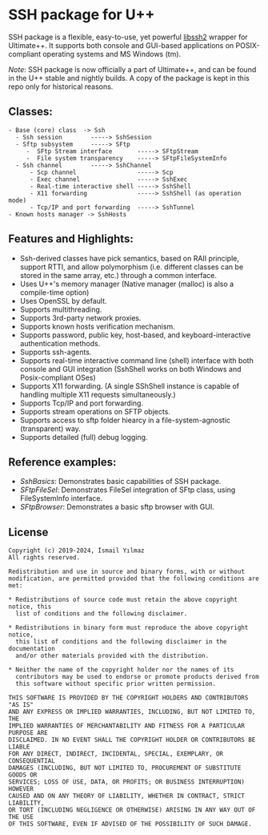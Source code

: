 # SSH package for U++

SSH package is a flexible, easy-to-use, yet powerful [libssh2](https://www.libssh2.org/) wrapper for Ultimate++.
It supports both console and GUI-based applications on POSIX-compliant operating systems and
MS Windows (tm).

*Note*: SSH package is now officially a part of Ultimate++, and can be found in the U++ stable and nightly builds. A copy of the package is kept in this repo only for historical reasons.

## Classes:

```
- Base (core) class  -> Ssh
  - Ssh session        -----> SshSession
  - Sftp subsystem     -----> SFtp
     -  SFtp Stream interface       -----> SFtpStream
     -  File system transparency    -----> SFtpFileSystemInfo 
  - Ssh channel        -----> SshChannel
      - Scp channel                 -----> Scp
      - Exec channel                -----> SshExec
      - Real-time interactive shell -----> SshShell
      - X11 forwarding              -----> SshShell (as operation mode)      
      - Tcp/IP and port forwarding  -----> SshTunnel
- Known hosts manager -> SshHosts
```

## Features and Highlights:

- Ssh-derived classes have pick semantics, based on RAII principle, support RTTI, and allow
  polymorphism (i.e. different classes can be stored in the same array, etc.) through a common
  interface. 
- Uses U++'s memory manager (Native manager (malloc) is also a compile-time option)
- Uses OpenSSL by default. 
- Supports multithreading.
- Supports 3rd-party network proxies.
- Supports known hosts verification mechanism.
- Supports password, public key, host-based, and keyboard-interactive authentication methods.
- Supports ssh-agents.
- Supports real-time interactive command line (shell) interface with both console and GUI integration
  (SshShell works on both Windows and Posix-compliant OSes)
- Supports X11 forwarding. 
  (A single SShShell instance is capable of handling multiple X11 requests simultaneously.)
- Supports Tcp/IP and port forwarding.
- Supports stream operations on SFTP objects.
- Supports access to sftp folder hiearcy in a file-system-agnostic (transparent) way.
- Supports detailed (full) debug logging.

## Reference examples:


+ *SshBasics*:    Demonstrates basic capabilities of SSH package.
+ *SFtpFileSel*:  Demonstrates FileSel integration of SFtp class, using FileSystemInfo interface.
+ *SFtpBrowser*:  Demonstrates a basic sftp browser with GUI.    

## License
```
Copyright (c) 2019-2024, İsmail Yılmaz
All rights reserved.

Redistribution and use in source and binary forms, with or without
modification, are permitted provided that the following conditions are met:

* Redistributions of source code must retain the above copyright notice, this
  list of conditions and the following disclaimer.

* Redistributions in binary form must reproduce the above copyright notice,
  this list of conditions and the following disclaimer in the documentation
  and/or other materials provided with the distribution.

* Neither the name of the copyright holder nor the names of its
  contributors may be used to endorse or promote products derived from
  this software without specific prior written permission.

THIS SOFTWARE IS PROVIDED BY THE COPYRIGHT HOLDERS AND CONTRIBUTORS "AS IS"
AND ANY EXPRESS OR IMPLIED WARRANTIES, INCLUDING, BUT NOT LIMITED TO, THE
IMPLIED WARRANTIES OF MERCHANTABILITY AND FITNESS FOR A PARTICULAR PURPOSE ARE
DISCLAIMED. IN NO EVENT SHALL THE COPYRIGHT HOLDER OR CONTRIBUTORS BE LIABLE
FOR ANY DIRECT, INDIRECT, INCIDENTAL, SPECIAL, EXEMPLARY, OR CONSEQUENTIAL
DAMAGES (INCLUDING, BUT NOT LIMITED TO, PROCUREMENT OF SUBSTITUTE GOODS OR
SERVICES; LOSS OF USE, DATA, OR PROFITS; OR BUSINESS INTERRUPTION) HOWEVER
CAUSED AND ON ANY THEORY OF LIABILITY, WHETHER IN CONTRACT, STRICT LIABILITY,
OR TORT (INCLUDING NEGLIGENCE OR OTHERWISE) ARISING IN ANY WAY OUT OF THE USE
OF THIS SOFTWARE, EVEN IF ADVISED OF THE POSSIBILITY OF SUCH DAMAGE.
